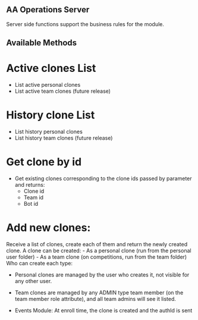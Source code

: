 
## AA Operations Server

Server side functions support the business rules for the module.

## Available Methods

# Active clones List
- List active personal clones
- List active team clones (future release)

# History clone List
- List history personal clones
- List history team clones (future release)

# Get clone by id
- Get existing clones corresponding to the clone ids passed by parameter and returns:
  - Clone id
  - Team id
  - Bot id

# Add new clones:
  Receive a list of clones, create each of them and return the newly created clone.
  A clone can be created:
    - As a personal clone (run from the personal user folder)
    - As a team clone (on competitions, run from the team folder)
  Who can create each type:
  - Personal clones are managed by the user who creates it, not visible for any other user.
  - Team clones are managed by any ADMIN type team member (on the team member role attribute),
    and all team admins will see it listed.

  - Events Module:
      At enroll time, the clone is created and the authId is sent
